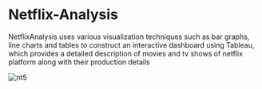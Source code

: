 # Netflix-Analysis
 NetflixAnalysis uses various visualization techniques such as bar graphs, line charts and
 tables to construct an interactive dashboard using Tableau, which provides a detailed
 description of movies and tv shows of netflix platform along with their production details

 ![nt5](https://github.com/user-attachments/assets/18957928-4e3e-4b2f-ad57-00e4c4c27fa0)
